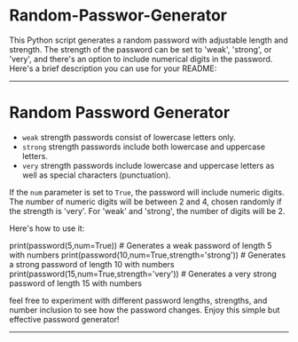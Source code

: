 # Random-Passwor-Generator
This Python script generates a random password with adjustable length and strength. The strength of the password can be set to 'weak', 'strong', or 'very', and there's an option to include numerical digits in the password.
Here's a brief description you can use for your README:

---

# Random Password Generator

- `weak` strength passwords consist of lowercase letters only.
- `strong` strength passwords include both lowercase and uppercase letters.
- `very` strength passwords include lowercase and uppercase letters as well as special characters (punctuation).

If the `num` parameter is set to `True`, the password will include numeric digits. The number of numeric digits will be between 2 and 4, chosen randomly if the strength is 'very'. For 'weak' and 'strong', the number of digits will be 2.

Here's how to use it:

print(password(5,num=True)) # Generates a weak password of length 5 with numbers
print(password(10,num=True,strength='strong')) # Generates a strong password of length 10 with numbers
print(password(15,num=True,strength='very')) # Generates a very strong password of length 15 with numbers

feel free to experiment with different password lengths, strengths, and number inclusion to see how the password changes. Enjoy this simple but effective password generator!

---
